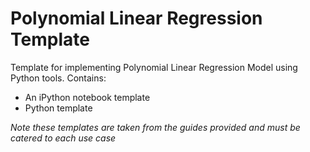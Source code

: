 # Polynomial Linear Regression Template

Template for implementing Polynomial Linear Regression Model using Python tools.
Contains: 
- An iPython notebook template
- Python template

*Note these templates are taken from the guides provided and must be catered to each use case*